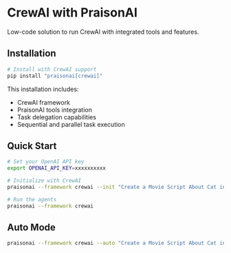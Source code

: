 # CrewAI with PraisonAI

Low-code solution to run CrewAI with integrated tools and features.

## Installation

```bash
# Install with CrewAI support
pip install "praisonai[crewai]"
```

This installation includes:
- CrewAI framework
- PraisonAI tools integration
- Task delegation capabilities
- Sequential and parallel task execution

## Quick Start

```bash
# Set your OpenAI API key
export OPENAI_API_KEY=xxxxxxxxxx

# Initialize with CrewAI
praisonai --framework crewai --init "Create a Movie Script About Cat in Mars"

# Run the agents
praisonai --framework crewai
```

## Auto Mode
```bash
praisonai --framework crewai --auto "Create a Movie Script About Cat in Mars"
```